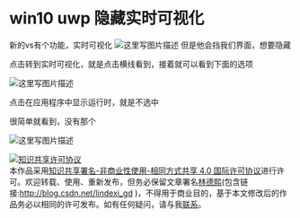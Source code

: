 
# win10 uwp 隐藏实时可视化

新的vs有个功能，实时可视化
![这里写图片描述](http://img.blog.csdn.net/20160726120050644)
但是他会挡我们界面，想要隐藏

<!--more-->


<!-- CreateTime:2018/2/13 17:23:03 -->


<div id="toc"></div>

点击转到实时可视化，就是点击横线看到，接着就可以看到下面的选项

![这里写图片描述](http://img.blog.csdn.net/20160726120202902)

点击在应用程序中显示运行时，就是不选中

很简单就看到，没有那个

![这里写图片描述](http://img.blog.csdn.net/20160726120317965)








<a rel="license" href="http://creativecommons.org/licenses/by-nc-sa/4.0/"><img alt="知识共享许可协议" style="border-width:0" src="https://licensebuttons.net/l/by-nc-sa/4.0/88x31.png" /></a><br />本作品采用<a rel="license" href="http://creativecommons.org/licenses/by-nc-sa/4.0/">知识共享署名-非商业性使用-相同方式共享 4.0 国际许可协议</a>进行许可。欢迎转载、使用、重新发布，但务必保留文章署名[林德熙](http://blog.csdn.net/lindexi_gd)(包含链接:http://blog.csdn.net/lindexi_gd )，不得用于商业目的，基于本文修改后的作品务必以相同的许可发布。如有任何疑问，请与我[联系](mailto:lindexi_gd@163.com)。